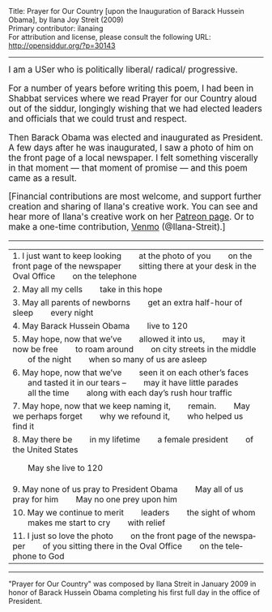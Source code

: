 <html>
<head></head>
<body>
Title: Prayer for Our Country [upon the Inauguration of Barack Hussein Obama], by Ilana Joy Streit (2009)<br />
Primary contributor: ilanaing<br />
For attribution and license, please consult the following URL: <a href="http://opensiddur.org/?p=30143">http://opensiddur.org/?p=30143</a>
<p />
<hr />

<div class="english" lang="en" style="font-size: 1.2em;">
I am a USer who is politically liberal/ radical/ progressive.

For a number of years before writing this poem, I had been in Shabbat services where we read Prayer for our Country aloud out of the siddur, longingly wishing that we had elected leaders and officials that we could trust and respect.

Then Barack Obama was elected and inaugurated as President. A few days after he was inaugurated, I saw a photo of him on the front page of a local newspaper. I felt something viscerally in that moment — that moment of promise — and this poem came as a result.

[Financial contributions are most welcome, and support further creation and sharing of Ilana's creative work. You can see and hear more of Ilana's creative work on her <a href="https://www.patreon.com/ilanajoy">Patreon page</a>. Or to make a one-time contribution, <a href="https://venmo.com/u/Ilana-Streit">Venmo</a> (@Ilana-Streit).]
</div>

<hr />

<table style="margin-left: auto;margin-right: auto;">
<tbody>
<tr><td style="vertical-align:top;">
<div class="english" lang="en">
1.    I just want to keep looking 
&nbsp;&nbsp;&nbsp;&nbsp;&nbsp;&nbsp;&nbsp;at the photo of you 
&nbsp;&nbsp;&nbsp;&nbsp;&nbsp;&nbsp;&nbsp;on the front page of the newspaper
&nbsp;&nbsp;&nbsp;&nbsp;&nbsp;&nbsp;&nbsp;sitting there at your desk in the Oval Office
&nbsp;&nbsp;&nbsp;&nbsp;&nbsp;&nbsp;&nbsp;on the telephone
</div></td></tr>


<tr><td style="vertical-align:top;">
<div class="english" lang="en">
2.    May all my cells
&nbsp;&nbsp;&nbsp;&nbsp;&nbsp;&nbsp;&nbsp;take in this hope
</div></td></tr>


<tr><td style="vertical-align:top;">
<div class="english" lang="en">
3.    May all parents of newborns
&nbsp;&nbsp;&nbsp;&nbsp;&nbsp;&nbsp;&nbsp;get an extra half-hour of sleep
&nbsp;&nbsp;&nbsp;&nbsp;&nbsp;&nbsp;&nbsp;every night
</div></td></tr>


<tr><td style="vertical-align:top;">
<div class="english" lang="en">
4.    May Barack Hussein Obama
&nbsp;&nbsp;&nbsp;&nbsp;&nbsp;&nbsp;&nbsp;live to 120
</div></td></tr>


<tr><td style="vertical-align:top;">
<div class="english" lang="en">
5.    May hope, now that we’ve
&nbsp;&nbsp;&nbsp;&nbsp;&nbsp;&nbsp;&nbsp;allowed it into us,
&nbsp;&nbsp;&nbsp;&nbsp;&nbsp;&nbsp;&nbsp;may it now be free
&nbsp;&nbsp;&nbsp;&nbsp;&nbsp;&nbsp;&nbsp;to roam around
&nbsp;&nbsp;&nbsp;&nbsp;&nbsp;&nbsp;&nbsp;on city streets in the middle
&nbsp;&nbsp;&nbsp;&nbsp;&nbsp;&nbsp;&nbsp;of the night 
&nbsp;&nbsp;&nbsp;&nbsp;&nbsp;&nbsp;&nbsp;when so many of us are asleep
</div></td></tr>


<tr><td style="vertical-align:top;">
<div class="english" lang="en">
6.    May hope, now that we’ve
&nbsp;&nbsp;&nbsp;&nbsp;&nbsp;&nbsp;&nbsp;seen it on each other’s faces
&nbsp;&nbsp;&nbsp;&nbsp;&nbsp;&nbsp;&nbsp;and tasted it in our tears –
&nbsp;&nbsp;&nbsp;&nbsp;&nbsp;&nbsp;&nbsp;may it have little parades
&nbsp;&nbsp;&nbsp;&nbsp;&nbsp;&nbsp;&nbsp;all the time
&nbsp;&nbsp;&nbsp;&nbsp;&nbsp;&nbsp;&nbsp;along with each day’s rush hour traffic
</div></td></tr>


<tr><td style="vertical-align:top;">
<div class="english" lang="en">
7.    May hope, now that we keep naming it,
&nbsp;&nbsp;&nbsp;&nbsp;&nbsp;&nbsp;&nbsp;remain.
&nbsp;&nbsp;&nbsp;&nbsp;&nbsp;&nbsp;&nbsp;May we perhaps forget
&nbsp;&nbsp;&nbsp;&nbsp;&nbsp;&nbsp;&nbsp;why we refound it,
&nbsp;&nbsp;&nbsp;&nbsp;&nbsp;&nbsp;&nbsp;who helped us find it
</div></td></tr>


<tr><td style="vertical-align:top;">
<div class="english" lang="en">
8.    May there be
&nbsp;&nbsp;&nbsp;&nbsp;&nbsp;&nbsp;&nbsp;in my lifetime
&nbsp;&nbsp;&nbsp;&nbsp;&nbsp;&nbsp;&nbsp;a female president
&nbsp;&nbsp;&nbsp;&nbsp;&nbsp;&nbsp;&nbsp;of the United States

&nbsp;&nbsp;&nbsp;&nbsp;&nbsp;&nbsp;&nbsp;May she live to 120
</div></td></tr>


<tr><td style="vertical-align:top;">
<div class="english" lang="en">
9.    May none of us pray to President Obama
&nbsp;&nbsp;&nbsp;&nbsp;&nbsp;&nbsp;&nbsp;May all of us pray for him
&nbsp;&nbsp;&nbsp;&nbsp;&nbsp;&nbsp;&nbsp;May no one prey upon him
</div></td></tr>


<tr><td style="vertical-align:top;">
<div class="english" lang="en">
10.  May we continue to merit
&nbsp;&nbsp;&nbsp;&nbsp;&nbsp;&nbsp;&nbsp;leaders
&nbsp;&nbsp;&nbsp;&nbsp;&nbsp;&nbsp;&nbsp;the sight of whom
&nbsp;&nbsp;&nbsp;&nbsp;&nbsp;&nbsp;&nbsp;makes me start to cry
&nbsp;&nbsp;&nbsp;&nbsp;&nbsp;&nbsp;&nbsp;with relief
</div></td></tr>


<tr><td style="vertical-align:top;">
<div class="english" lang="en">
11.  I just so love the photo
&nbsp;&nbsp;&nbsp;&nbsp;&nbsp;&nbsp;&nbsp;on the front page of the newspaper
&nbsp;&nbsp;&nbsp;&nbsp;&nbsp;&nbsp;&nbsp;of you sitting there in the Oval Office
&nbsp;&nbsp;&nbsp;&nbsp;&nbsp;&nbsp;&nbsp;on the telephone to God
</div></td></tr>
</tbody></table>

<hr />

"Prayer for Our Country" was composed by Ilana Streit in January 2009 in honor of Barack Hussein Obama completing his first full day in the office of President.

&nbsp;
</body>
</html>